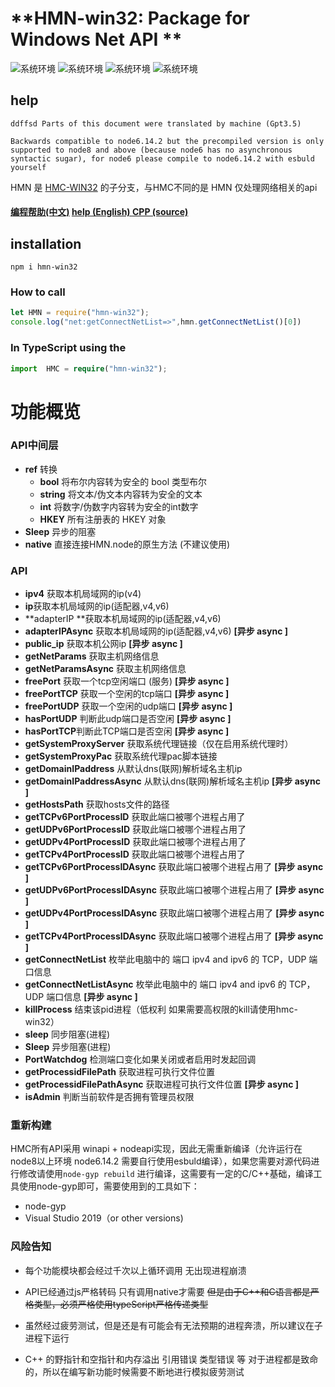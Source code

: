 # **HMN-win32: Package for Windows Net API **

![系统环境](https://cos.kiic.top/assets/used/202204112301972.svg)      ![系统环境](https://cos.kiic.top/assets/used/202204112301969.svg)      ![系统环境](https://img.shields.io/badge/Node6.14.2+-Node-97c40f.svg?longCache=true)       ![系统环境](https://img.shields.io/badge/Node8.0+-electron-97c40f.svg?longCache=true)    

## help

`ddffsd Parts of this document were translated by machine (Gpt3.5)`

`Backwards compatible to node6.14.2 but the precompiled version is only supported to node8 and above (because node6 has no asynchronous syntactic sugar), for node6 please compile to node6.14.2 with esbuld yourself`

HMN 是 [HMC-WIN32](https://github.com/kihlh/hmc-win32)  的子分支，与HMC不同的是 HMN 仅处理网络相关的api 

####  [编程帮助(中文)](https://kihlh.gitbook.io/hmc/)               [help (English) ](https://kihlh.gitbook.io/hmc_en/)      [CPP (source)](https://github.com/kihlh/hmc-win32/tree/master/source/CPP_Reconfig) 

## installation

```
npm i hmn-win32
```

### How to call

```javascript
let HMN = require("hmn-win32");
console.log("net:getConnectNetList=>",hmn.getConnectNetList()[0])

```

###  In TypeScript using the

```typescript
import  HMC = require("hmn-win32");
```

# 功能概览

### API中间层

- **ref**  转换
  - **bool**  将布尔内容转为安全的 bool 类型布尔
  - **string** 将文本/伪文本内容转为安全的文本
  - **int** 将数字/伪数字内容转为安全的int数字
  - **HKEY** 所有注册表的 HKEY 对象
- **Sleep** 异步的阻塞
- **native** 直接连接HMN.node的原生方法 (不建议使用)

### API

- **ipv4** 获取本机局域网的ip(v4)
- **ip**获取本机局域网的ip(适配器,v4,v6)
- **adapterIP **获取本机局域网的ip(适配器,v4,v6)
- **adapterIPAsync**  获取本机局域网的ip(适配器,v4,v6)  **[异步 async ]**
- **public_ip** 获取本机公网ip  **[异步 async ]**
- **getNetParams** 获取主机网络信息
- **getNetParamsAsync** 获取主机网络信息
- **freePort** 获取一个tcp空闲端口 (服务)  **[异步 async ]**
- **freePortTCP** 获取一个空闲的tcp端口  **[异步 async ]**
- **freePortUDP** 获取一个空闲的udp端口  **[异步 async ]**
- **hasPortUDP** 判断此udp端口是否空闲  **[异步 async ]**
- **hasPortTCP**判断此TCP端口是否空闲  **[异步 async ]**
- **getSystemProxyServer** 获取系统代理链接（仅在启用系统代理时）
- **getSystemProxyPac**  获取系统代理pac脚本链接
- **getDomainIPaddress**  从默认dns(联网)解析域名主机ip
- **getDomainIPaddressAsync**  从默认dns(联网)解析域名主机ip    **[异步 async ]**
- **getHostsPath** 获取hosts文件的路径
- **getTCPv6PortProcessID** 获取此端口被哪个进程占用了
- **getUDPv6PortProcessID** 获取此端口被哪个进程占用了
- **getUDPv4PortProcessID** 获取此端口被哪个进程占用了
- **getTCPv4PortProcessID** 获取此端口被哪个进程占用了
- **getTCPv6PortProcessIDAsync** 获取此端口被哪个进程占用了  **[异步 async ]**
- **getUDPv6PortProcessIDAsync** 获取此端口被哪个进程占用了 **[异步 async ]**
- **getUDPv4PortProcessIDAsync** 获取此端口被哪个进程占用了 **[异步 async ]**
- **getTCPv4PortProcessIDAsync** 获取此端口被哪个进程占用了 **[异步 async ]**
- **getConnectNetList**  枚举此电脑中的 端口 ipv4 and ipv6 的 TCP，UDP 端口信息
- **getConnectNetListAsync**  枚举此电脑中的 端口 ipv4 and ipv6 的 TCP，UDP 端口信息    **[异步 async ]**
- **killProcess** 结束该pid进程（低权利 如果需要高权限的kill请使用hmc-win32）
- **sleep** 同步阻塞(进程)
- **Sleep** 异步阻塞(进程)
- **PortWatchdog** 检测端口变化如果关闭或者启用时发起回调
- **getProcessidFilePath** 获取进程可执行文件位置
- **getProcessidFilePathAsync** 获取进程可执行文件位置  **[异步 async ]**
- **isAdmin** 判断当前软件是否拥有管理员权限

### 重新构建

HMC所有API采用 winapi + nodeapi实现，因此无需重新编译（允许运行在node8以上环境 node6.14.2 需要自行使用esbuld编译），如果您需要对源代码进行修改请使用``node-gyp rebuild`` 进行编译，这需要有一定的C/C++基础，编译工具使用node-gyp即可，需要使用到的工具如下：

- node-gyp
- Visual Studio 2019（or other versions)


### 风险告知

- 每个功能模块都会经过千次以上循环调用 无出现进程崩溃

- API已经通过js严格转码 只有调用native才需要 ~~但是由于C++和C语言都是严格类型，必须严格使用typeScript严格传递类型~~
- 虽然经过疲劳测试，但是还是有可能会有无法预期的进程奔溃，所以建议在子进程下运行
- C++ 的野指针和空指针和内存溢出 引用错误 类型错误 等 对于进程都是致命的，所以在编写新功能时候需要不断地进行模拟疲劳测试





